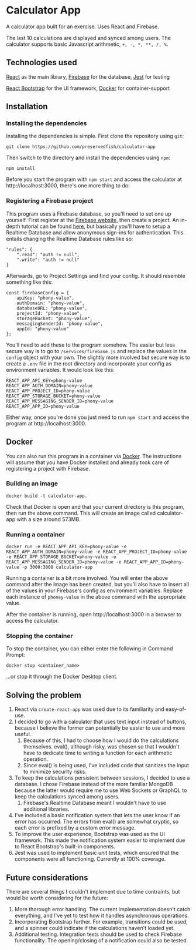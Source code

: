 # Calculator App

A calculator app built for an exercise. Uses React and Firebase. 

The last 10 calculations are displayed and synced among users. The calculator supports basic Javascript arithmetic, `+, -, *, **, /, %`.

## Technologies used
[React](https://reactjs.org/docs/getting-started.html) as the main library, [Firebase](https://firebase.google.com/docs) for the database, [Jest](https://jestjs.io/docs/en/getting-started) for testing

[React Bootstrap](https://react-bootstrap.github.io/getting-started/introduction) for the UI framework, [Docker](https://docs.docker.com/) for container-support

## Installation
### Installing the dependencies
Installing the dependencies is simple. First clone the repository using `git`:

    git clone https://github.com/preservedfish/calculator-app

Then switch to the directory and install the dependencies using `npm`:

    npm install
Before you start the program with `npm start` and access the calculator at http://localhost:3000, there's one more thing to do:
### Registering a Firebase project
This program uses a Firebase database, so you'll need to set one up yourself. First register at the [Firebase website](https://firebase.google.com/), then create a project. An in-depth tutorial can be found [here](https://www.robinwieruch.de/firebase-tutorial), but basically you'll have to setup a Realtime Database and allow anonymous sign-ins for authentication. This entails changing the Realtime Database rules like so:

    "rules": {
        ".read": "auth != null",
        ".write": "auth != null"
    }
Afterwards, go to Project Settings and find your config. It should resemble something like this: 

    const firebaseConfig = {
        apiKey: "phony-value",
        authDomain: "phony-value",
        databaseURL: "phony-value",
        projectId: "phony-value",
        storageBucket: "phony-value",
        messagingSenderId: "phony-value",
        appId: "phony-value"
    };
You'll need to add these to the program somehow. The easier but less secure way is to go to `/services/firebase.js` and replace the values in the `config` object with your own. The slightly more involved but secure way is to create a `.env` file in the root directory and incorporate your config as environment variables. It would look like this:

    REACT_APP_API_KEY=phony-value
    REACT_APP_AUTH_DOMAIN=phony-value
    REACT_APP_PROJECT_ID=phony-value
    REACT_APP_STORAGE_BUCKET=phony-value
    REACT_APP_MESSAGING_SENDER_ID=phony-value
    REACT_APP_APP_ID=phony-value
Either way, once you're done you just need to run `npm start` and access the program at http://localhost:3000.

## Docker
You can also run this program in a container via [Docker](https://www.docker.com/). The instructions will assume that you have Docker installed and already took care of registering a project with Firebase.

### Building an image
    docker build -t calculator-app.
Check that Docker is open and that your current directory is this program, then run the above command. This will create an image called calculator-app with a size around 573MB.

### Running a container
    docker run -e REACT_APP_API_KEY=phony-value -e REACT_APP_AUTH_DOMAIN=phony-value -e REACT_APP_PROJECT_ID=phony-value -e REACT_APP_STORAGE_BUCKET=phony-value -e REACT_APP_MESSAGING_SENDER_ID=phony-value -e REACT_APP_APP_ID=phony-value -p 3000:3000 calculator-app
Running a container is a bit more involved. You will enter the above command after the image has been created, but you'll also have to insert all of the values in your Firebase's config as environment variables. Replace each instance of `phoney-value` in the above command with the appropriate value.

After the container is running, open http://localhost:3000 in a browser to access the calculator.

### Stopping the container
To stop the container, you can either enter the following in Command Prompt:

    docker stop <container_name>

...or stop it through the Docker Desktop client.

## Solving the problem
1. React via `create-react-app` was used due to its familiarity and easy-of-use.
1. I decided to go with a calculator that uses text input instead of buttons, because I believe the former can potentially be easier to use and more useful.
    1. Because of this, I had to choose how I would do the calculations themselves. eval(), although risky, was chosen so that I wouldn't have to dedicate time to writing a function for each arithmetic operation.
    1. Since eval() is being used, I've included code that sanitizes the input to minimize security risks.
1. To keep the calculations persistent between sessions, I decided to use a database. I chose Firebase instead of the more familiar MongoDB because the latter would require me to use Web Sockets or GraphQL to keep the calculations synced among users.
    1. Firebase's Realtime Database meant I wouldn't have to use additional libraries.
1. I've included a basic notification system that lets the user know if an error has occurred. The errors from eval() are somewhat cryptic, so each error is prefixed by a custom error message.
1. To improve the user experience, Bootstrap was used as the UI framework. This made the notification system easier to implement due to React Bootstrap's built-in components.
1. Jest was used to implement basic unit tests, which ensured that the components were all functioning. Currently at 100% coverage.

## Future considerations
There are several things I couldn't implement due to time contraints, but would be worth considering for the future:
1. More thorough error handling. The current implementation doesn't catch everything, and I've yet to test how it handles asynchronous operations.
1. Incorporating Bootstrap further. For example, transitions could be used, and a spinner could indicate if the calculations haven't loaded yet.
1. Additional testing. Integration tests should be used to check Firebase functionality. The opening/closing of a notification could also be tested.

